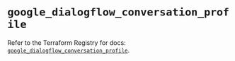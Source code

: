 # `google_dialogflow_conversation_profile`

Refer to the Terraform Registry for docs: [`google_dialogflow_conversation_profile`](https://registry.terraform.io/providers/hashicorp/google-beta/6.49.2/docs/resources/google_dialogflow_conversation_profile).
